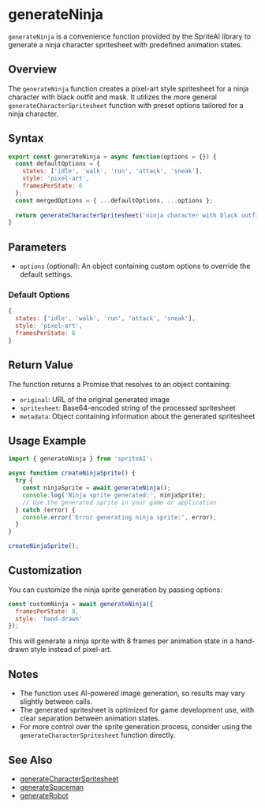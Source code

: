 # generateNinja

`generateNinja` is a convenience function provided by the SpriteAI library to generate a ninja character spritesheet with predefined animation states.

## Overview

The `generateNinja` function creates a pixel-art style spritesheet for a ninja character with black outfit and mask. It utilizes the more general `generateCharacterSpritesheet` function with preset options tailored for a ninja character.

## Syntax

```javascript
export const generateNinja = async function(options = {}) {
  const defaultOptions = {
    states: ['idle', 'walk', 'run', 'attack', 'sneak'],
    style: 'pixel-art',
    framesPerState: 6
  };
  const mergedOptions = { ...defaultOptions, ...options };
  
  return generateCharacterSpritesheet('ninja character with black outfit and mask', mergedOptions);
}
```

## Parameters

- `options` (optional): An object containing custom options to override the default settings.

### Default Options

```javascript
{
  states: ['idle', 'walk', 'run', 'attack', 'sneak'],
  style: 'pixel-art',
  framesPerState: 6
}
```

## Return Value

The function returns a Promise that resolves to an object containing:

- `original`: URL of the original generated image
- `spritesheet`: Base64-encoded string of the processed spritesheet
- `metadata`: Object containing information about the generated spritesheet

## Usage Example

```javascript
import { generateNinja } from 'spriteAI';

async function createNinjaSprite() {
  try {
    const ninjaSprite = await generateNinja();
    console.log('Ninja sprite generated:', ninjaSprite);
    // Use the generated sprite in your game or application
  } catch (error) {
    console.error('Error generating ninja sprite:', error);
  }
}

createNinjaSprite();
```

## Customization

You can customize the ninja sprite generation by passing options:

```javascript
const customNinja = await generateNinja({
  framesPerState: 8,
  style: 'hand-drawn'
});
```

This will generate a ninja sprite with 8 frames per animation state in a hand-drawn style instead of pixel-art.

## Notes

- The function uses AI-powered image generation, so results may vary slightly between calls.
- The generated spritesheet is optimized for game development use, with clear separation between animation states.
- For more control over the sprite generation process, consider using the `generateCharacterSpritesheet` function directly.

## See Also

- [generateCharacterSpritesheet](./generateCharacterSpritesheet.md)
- [generateSpaceman](./generateSpaceman.md)
- [generateRobot](./generateRobot.md)
